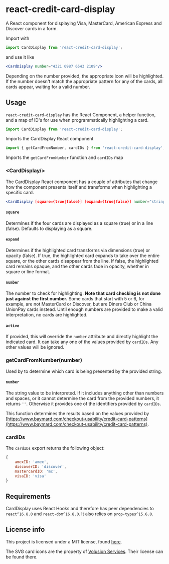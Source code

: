 # react-credit-card-display

A React component for displaying Visa, MasterCard, American Express and Discover cards in a form.

Import with

```js
import CardDisplay from 'react-credit-card-display';
```

and use it like

```jsx
<CardDisplay number="4321 0987 6543 2109"/>
```

Depending on the number provided, the appropriate icon will be highlighted. If the number doesn't match the appropriate pattern for any of the cards, all cards appear, waiting for a valid number.

## Usage

`react-credit-card-display` has the React Component, a helper function, and a map of ID's for use when programmatically highlighting a card.

```js
import CardDisplay from 'react-credit-card-display';
```
Imports the CardDisplay React component


```js
import { getCardFromNumber, cardIDs } from 'react-credit-card-display';
```
Imports the `getCardFromNumber` function and `cardIDs` map

### &lt;CardDisplay/>

The CardDisplay React component has a couple of attributes that change how the component presents itself and transforms when highlighting a specific card.

```jsx
<CardDisplay [square={true|false}] [expand={true|false}] number="string" active="amex|discover|mc|visa" />
```

#### `square`
Determines if the four cards are displayed as a square (true) or in a line (false). Defaults to displaying as a square.

#### `expand`
Determines if the highlighted card transforms via dimensions (true) or opacity (false). If true, the highlighted card expands to take over the entire square, or the other cards disappear from the line. If false, the highlighted card remains opaque, and the other cards fade in opacity, whether in square or line format.

#### `number`
The number to check for highlighting. __Note that card checking is not done just against the first number.__ Some cards that start with 5 or 6, for example, are not MasterCard or Discover, but are Diners Club or China UnionPay cards instead. Until enough numbers are provided to make a valid interpretation, no cards are highlighted.

#### `active`
If provided, this will override the `number` attribute and directly highlight the indicated card. It can take any one of the values provided by `cardIDs`. Any other values will be ignored.

### getCardFromNumber(number)

Used by <CardDisplay/> to determine which card is being presented by the provided string.

#### `number`
The string value to be interpreted. If it includes anything other than numbers and spaces, or it cannot determine the card from the provided numbers, it returns `''`. Otherwise it provides one of the identifiers provided by `cardIDs`.

This function determines the results based on the values provided by [https://www.baymard.com/checkout-usability/credit-card-patterns](https://www.baymard.com/checkout-usability/credit-card-patterns).

### cardIDs

The `cardIDs` export returns the following object:

```js
{
	amexID: 'amex',
	discoverID: 'discover',
	mastercardID: 'mc',
	visaID: 'visa'
}
```

## Requirements

CardDisplay uses React Hooks and therefore has peer dependencies to `react^16.8.0` and `react-dom^16.8.0`. It also relies on `prop-types^15.6.0`.

## License info

This project is licensed under a MIT license, found [here](./LICENSE.md).

The SVG card icons are the property of [Volusion Services](https://codepen.io/volusion/details/ogqWoj). Their license can be found there. 